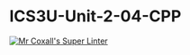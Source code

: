 # ICS3U-Unit-2-04-CPP

[![Mr Coxall's Super Linter](https://github.com/Johanna-liu16/ICS3U-Unit-2-04-CPP/workflows/Mr%20Coxall's%20Super%20Linter/badge.svg)](https://github.com/Johanna-liu16/ICS3U-Unit-2-04-CPP/actions/)
